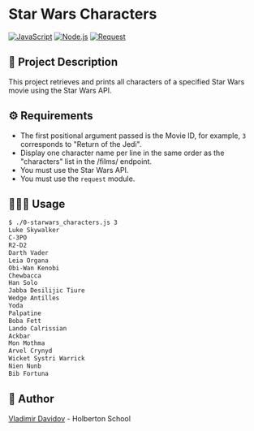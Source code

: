 # Star Wars Characters

[![JavaScript](https://img.shields.io/badge/JavaScript-ES6-yellow)](https://www.javascript.com/)
[![Node.js](https://img.shields.io/badge/Node.js-v14-green)](https://nodejs.org/)
[![Request](https://img.shields.io/badge/Request-v2.88-blue)](https://www.npmjs.com/package/request)


## 🧐 Project Description

This project retrieves and prints all characters of a specified Star Wars movie using the Star Wars API.

## ⚙️ Requirements

- The first positional argument passed is the Movie ID, for example, `3` corresponds to "Return of the Jedi".
- Display one character name per line in the same order as the "characters" list in the /films/ endpoint.
- You must use the Star Wars API.
- You must use the `request` module.

## 🧑🏼‍💻 Usage

```bash
$ ./0-starwars_characters.js 3
Luke Skywalker
C-3PO
R2-D2
Darth Vader
Leia Organa
Obi-Wan Kenobi
Chewbacca
Han Solo
Jabba Desilijic Tiure
Wedge Antilles
Yoda
Palpatine
Boba Fett
Lando Calrissian
Ackbar
Mon Mothma
Arvel Crynyd
Wicket Systri Warrick
Nien Nunb
Bib Fortuna
```

##  🙇 Author

[Vladimir Davidov](https://github.com/v-dav) - Holberton School

